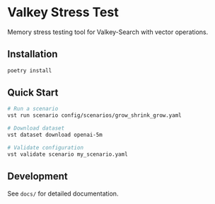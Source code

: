# Valkey Stress Test

Memory stress testing tool for Valkey-Search with vector operations.

## Installation

```bash
poetry install
```

## Quick Start

```bash
# Run a scenario
vst run scenario config/scenarios/grow_shrink_grow.yaml

# Download dataset
vst dataset download openai-5m

# Validate configuration
vst validate scenario my_scenario.yaml
```

## Development

See `docs/` for detailed documentation.
